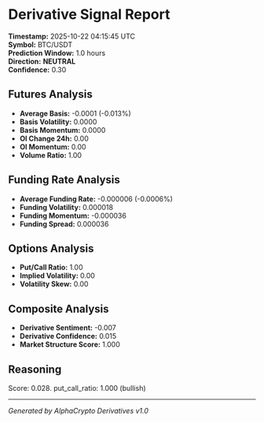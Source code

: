 # Derivative Signal Report

**Timestamp:** 2025-10-22 04:15:45 UTC  
**Symbol:** BTC/USDT  
**Prediction Window:** 1.0 hours  
**Direction:** **NEUTRAL**  
**Confidence:** 0.30

## Futures Analysis
- **Average Basis:** -0.0001 (-0.013%)
- **Basis Volatility:** 0.0000
- **Basis Momentum:** 0.0000
- **OI Change 24h:** 0.00
- **OI Momentum:** 0.00
- **Volume Ratio:** 1.00

## Funding Rate Analysis
- **Average Funding Rate:** -0.000006 (-0.0006%)
- **Funding Volatility:** 0.000018
- **Funding Momentum:** -0.000036
- **Funding Spread:** 0.000036

## Options Analysis
- **Put/Call Ratio:** 1.00
- **Implied Volatility:** 0.00
- **Volatility Skew:** 0.00

## Composite Analysis
- **Derivative Sentiment:** -0.007
- **Derivative Confidence:** 0.015
- **Market Structure Score:** 1.000

## Reasoning
Score: 0.028. put_call_ratio: 1.000 (bullish)

---
*Generated by AlphaCrypto Derivatives v1.0*
